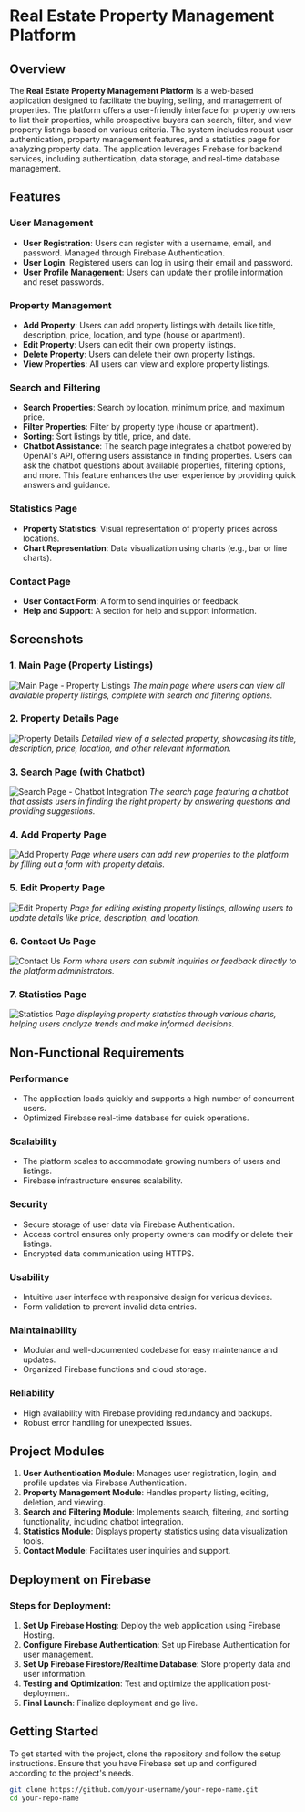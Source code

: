 # Real Estate Property Management Platform

## Overview

The **Real Estate Property Management Platform** is a web-based application designed to facilitate the buying, selling, and management of properties. The platform offers a user-friendly interface for property owners to list their properties, while prospective buyers can search, filter, and view property listings based on various criteria. The system includes robust user authentication, property management features, and a statistics page for analyzing property data. The application leverages Firebase for backend services, including authentication, data storage, and real-time database management.

## Features

### User Management
- **User Registration**: Users can register with a username, email, and password. Managed through Firebase Authentication.
- **User Login**: Registered users can log in using their email and password.
- **User Profile Management**: Users can update their profile information and reset passwords.

### Property Management
- **Add Property**: Users can add property listings with details like title, description, price, location, and type (house or apartment).
- **Edit Property**: Users can edit their own property listings.
- **Delete Property**: Users can delete their own property listings.
- **View Properties**: All users can view and explore property listings.

### Search and Filtering
- **Search Properties**: Search by location, minimum price, and maximum price.
- **Filter Properties**: Filter by property type (house or apartment).
- **Sorting**: Sort listings by title, price, and date.
- **Chatbot Assistance**: The search page integrates a chatbot powered by OpenAI's API, offering users assistance in finding properties. Users can ask the chatbot questions about available properties, filtering options, and more. This feature enhances the user experience by providing quick answers and guidance.

### Statistics Page
- **Property Statistics**: Visual representation of property prices across locations.
- **Chart Representation**: Data visualization using charts (e.g., bar or line charts).

### Contact Page
- **User Contact Form**: A form to send inquiries or feedback.
- **Help and Support**: A section for help and support information.

## Screenshots

### 1. Main Page (Property Listings)
![Main Page - Property Listings](imgs/mainPage.jpg)
*The main page where users can view all available property listings, complete with search and filtering options.*

### 2. Property Details Page
![Property Details](imgs/DetailsPage.jpg)
*Detailed view of a selected property, showcasing its title, description, price, location, and other relevant information.*

### 3. Search Page (with Chatbot)
![Search Page - Chatbot Integration](imgs/SearchPage.jpg)
*The search page featuring a chatbot that assists users in finding the right property by answering questions and providing suggestions.*

### 4. Add Property Page
![Add Property](imgs/AddHousePage.jpg)
*Page where users can add new properties to the platform by filling out a form with property details.*

### 5. Edit Property Page
![Edit Property](imgs/EditDetailsPage.jpg)
*Page for editing existing property listings, allowing users to update details like price, description, and location.*

### 6. Contact Us Page
![Contact Us](imgs/ContactPage.jpg)
*Form where users can submit inquiries or feedback directly to the platform administrators.*

### 7. Statistics Page
![Statistics](imgs/StatisticsPage.jpg)
*Page displaying property statistics through various charts, helping users analyze trends and make informed decisions.*

## Non-Functional Requirements

### Performance
- The application loads quickly and supports a high number of concurrent users.
- Optimized Firebase real-time database for quick operations.

### Scalability
- The platform scales to accommodate growing numbers of users and listings.
- Firebase infrastructure ensures scalability.

### Security
- Secure storage of user data via Firebase Authentication.
- Access control ensures only property owners can modify or delete their listings.
- Encrypted data communication using HTTPS.

### Usability
- Intuitive user interface with responsive design for various devices.
- Form validation to prevent invalid data entries.

### Maintainability
- Modular and well-documented codebase for easy maintenance and updates.
- Organized Firebase functions and cloud storage.

### Reliability
- High availability with Firebase providing redundancy and backups.
- Robust error handling for unexpected issues.

## Project Modules

1. **User Authentication Module**: Manages user registration, login, and profile updates via Firebase Authentication.
2. **Property Management Module**: Handles property listing, editing, deletion, and viewing.
3. **Search and Filtering Module**: Implements search, filtering, and sorting functionality, including chatbot integration.
4. **Statistics Module**: Displays property statistics using data visualization tools.
5. **Contact Module**: Facilitates user inquiries and support.

## Deployment on Firebase

### Steps for Deployment:

1. **Set Up Firebase Hosting**: Deploy the web application using Firebase Hosting.
2. **Configure Firebase Authentication**: Set up Firebase Authentication for user management.
3. **Set Up Firebase Firestore/Realtime Database**: Store property data and user information.
4. **Testing and Optimization**: Test and optimize the application post-deployment.
5. **Final Launch**: Finalize deployment and go live.

## Getting Started

To get started with the project, clone the repository and follow the setup instructions. Ensure that you have Firebase set up and configured according to the project's needs.

```bash
git clone https://github.com/your-username/your-repo-name.git
cd your-repo-name
